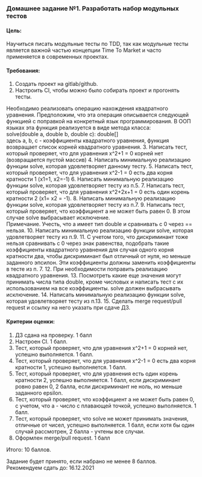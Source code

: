 ﻿### Домашнее задание №1. Разработать набор модульных тестов
#### Цель: 
Научиться писать модульные тесты по TDD, так как модульные тесты является важной частью концепции Time To Market и часто применяется в современных проектах.
#### Требования:
1. Создать проект на gitlab/github.
2. Настроить CI, чтобы можно было собирать проект и прогонять тесты.

Необходимо реализовать операцию нахождения квадратного уравнения. Предположим, что эта операция описывается следующей функцией c поправкой на конкретный язык программирования. В ООП языках эта функция реализуется в виде метода класса:  
solve(double a, double b, double c): double[]  
здесь a, b, c - коэффициенты квадратного уравнения, функция возвращает список корней квадратного уравнения.
3. Написать тест, который проверяет, что для уравнения x^2+1 = 0 корней нет (возвращается пустой массив)
4. Написать минимальную реализацию функции solve, которая удовлетворяет данному тесту.
5. Написать тест, который проверяет, что для уравнения x^2-1 = 0 есть два корня кратности 1 (x1=1, x2=-1)
6. Написать минимальную реализацию функции solve, которая удовлетворяет тесту из п.5.
7. Написать тест, который проверяет, что для уравнения x^2+2x+1 = 0 есть один корень кратности 2 (x1= x2 = -1).
8. Написать минимальную реализацию функции solve, которая удовлетворяет тесту из п.7.
9. Написать тест, который проверяет, что коэффициент a не может быть равен 0. В этом случае solve выбрасывает исключение.  
   Примечание. Учесть, что a имеет тип double и сравнивать с 0 через == нельзя.
10. Написать минимальную реализацию функции solve, которая удовлетворяет тесту из п.9.
11. С учетом того, что дискриминант тоже нельзя сравнивать с 0 через знак равенства, подобрать такие коэффициенты квадратного уравнения для случая одного корня кратности два, чтобы дискриминант был отличный от нуля, но меньше заданного эпсилон. Эти коэффициенты должны заменить коэффициенты в тесте из п. 7.
12. При необходимости поправить реализацию квадратного уравнения.
13. Посмотреть какие еще значения могут принимать числа типа double, кроме числовых и написать тест с их использованием на все коэффициенты. solve должен выбрасывать исключение.
14. Написать минимальную реализацию функции solve, которая удовлетворяет тесту из п.13.
15. Сделать merge request/pull request и ссылку на него указать при сдаче ДЗ.
#### Критерии оценки:
1. ДЗ сдана на проверку. 1 балл
2. Настроен CI. 1 балл.
3. Тест, который проверяет, что для уравнения x^2+1 = 0 корней нет, успешно выполняется. 1 балл.
4. Тест, который проверяет, что для уравнения x^2-1 = 0 есть два корня кратности 1, успешно выполняется. 1 балл.
5. Тест, который проверяет, что для уравнения есть один корень кратности 2, успешно выполняется. 1 балл, если дискриминант ровно равен 0, 2 балла, если дискриминант не ноль, но меньше заданного epsilon.
6. Тест, который проверяет, что коэффициент a не может быть равен 0, с учетом, что a - число с плавающей точкой, успешно выполняется. 1 балл.
7. Тест, который проверяет, что solve не может принимать значения, отличные от чиcел, успешно выполняется. 1 балл, если хотя бы один случай рассмотрен, 2 балла - учтены все случаи.
8. Оформлен merge/pull request. 1 балл  

Итого: 10 баллов.  

Задание будет принято, если набрано не менее 8 баллов.  
Рекомендуем сдать до: 16.12.2021
